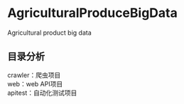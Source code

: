 # AgriculturalProduceBigData
Agricultural product big data

## 目录分析
crawler：爬虫项目  
web：web API项目  
apitest：自动化测试项目